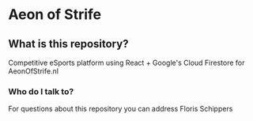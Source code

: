 # Aeon of Strife #
## What is this repository? ##

Competitive eSports platform using React + Google's Cloud Firestore for AeonOfStrife.nl

### Who do I talk to? ###
For questions about this repository you can address Floris Schippers
